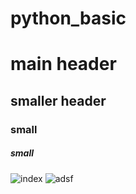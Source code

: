 # python_basic

# main header
## smaller header
### small
##### small
![index](https://user-images.githubusercontent.com/77041372/103737486-49646a00-502d-11eb-8a85-aae4be547e8a.jpg)
![adsf](https://th.bing.com/th/id/OIP.GB-i3ohU7P49N8WmoW7wGQHaEK?w=299&h=180&c=7&o=5&dpr=1.5&pid=1.7)
